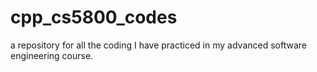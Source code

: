 # cpp_cs5800_codes
 a repository for all the coding I have practiced in my advanced software engineering course.
